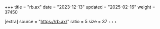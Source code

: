 +++
title = "rb.ax"
date = "2023-12-13"
updated = "2025-02-16"
weight = 37450

[extra]
source = "https://rb.ax/"
ratio = 5
size = 37
+++
